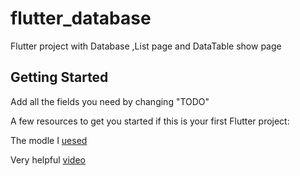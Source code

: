 # flutter_database
Flutter project with Database ,List page and DataTable show page 

## Getting Started
Add all the fields you need by changing "TODO"

A few resources to get you started if this is your first Flutter project:

The modle I [uesed]([url](https://www.youtube.com/watch?v=VXUgt-Z4Rhc&ab_channel=webfun))

Very helpful [video]( https://www.youtube.com/watch?v=UpKrhZ0Hppk&t=1366s&ab_channel=JohannesMilke)

